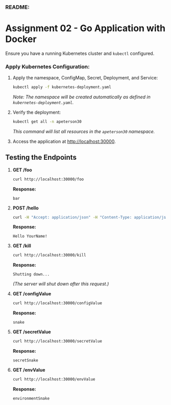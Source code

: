 ### README:

# Assignment 02 - Go Application with Docker

Ensure you have a running Kubernetes cluster and `kubectl` configured.

### Apply Kubernetes Configuration:

1. Apply the namespace, ConfigMap, Secret, Deployment, and Service:
    ```bash
    kubectl apply -f kubernetes-deployment.yaml
    ```

    *Note: The namespace will be created automatically as defined in `kubernetes-deployment.yaml`.*

2. Verify the deployment:
    ```bash
    kubectl get all -n apeterson30
    ```

    *This command will list all resources in the `apeterson30` namespace.*

3. Access the application at [http://localhost:30000](http://localhost:30000).

## Testing the Endpoints

1. **GET /foo**
    ```bash
    curl http://localhost:30000/foo
    ```
    **Response:**
    ```
    bar
    ```

2. **POST /hello**
    ```bash
    curl -H "Accept: application/json" -H "Content-Type: application/json" -X POST --data '{"name": "YourName"}' http://localhost:30000/hello
    ```
    **Response:**
    ```
    Hello YourName!
    ```

3. **GET /kill**
    ```bash
    curl http://localhost:30000/kill
    ```
    **Response:**
    ```
    Shutting down...
    ```
    *(The server will shut down after this request.)*

4. **GET /configValue**
    ```bash
    curl http://localhost:30000/configValue
    ```
    **Response:**
    ```
    snake
    ```

5. **GET /secretValue**
    ```bash
    curl http://localhost:30000/secretValue
    ```
    **Response:**
    ```
    secretSnake
    ```

6. **GET /envValue**
    ```bash
    curl http://localhost:30000/envValue
    ```
    **Response:**
    ```
    environmentSnake
    ```
